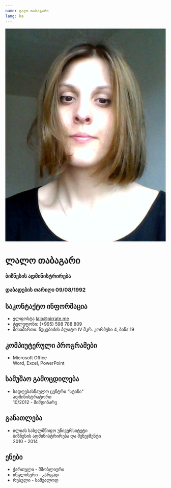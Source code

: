 ```yaml
---
name: ლალო თაბაგარი
lang: ka
---
```


![](img/mugshot.jpg)

# ლალო თაბაგარი
### ბიზნესის ადმინისტრირება
### დაბადების თარიღი 09/08/1992

## საკონტაქტო ინფორმაცია
- ელფოსტა [lalo@pirrate.me](mailto:lalo@pirrate.me)
- ტელეფონი: (+995) 598 788 809
- მისამართი: ნუცუბიძის პლატო IV მკრ. კორპუსი 4, ბინა 19

## კომპიუტერული პროგრამები
- Microsoft Office  
Word, Excel, PowerPoint

## სამუშაო გამოცდილება
- სადღესასწაულო ცენტრი "სტიჩი"  
ადმინისტრატორი  
10/2012 - მიმდინარე

## განათლება
- ილიას სახელმწიფო უნივერსიტეტი  
ბიზნესის ადმინისტრირება და მენეჯმენტი  
2010 - 2014

## ენები
- ქართული - მშობლიური
- ინგლისური - კარგად
- რუსული - საშუალოდ
